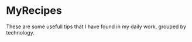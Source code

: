 # MyRecipes

These are some usefull tips that I have found in my daily work, grouped by technology.
